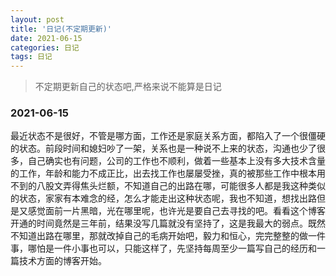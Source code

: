 ```yaml
---
layout: post
title: '日记(不定期更新)'
date: 2021-06-15
categories: 日记
tags: 日记
---
```


>不定期更新自己的状态吧,严格来说不能算是日记

### 2021-06-15

最近状态不是很好，不管是哪方面，工作还是家庭关系方面，都陷入了一个很僵硬的状态。前段时间和媳妇吵了一架，关系也是一种说不上来的状态，沟通也少了很多，自己确实也有问题，公司的工作也不顺利，做着一些基本上没有多大技术含量的工作，年龄和能力不成正比，出去找工作也屡屡受挫，真的被那些工作中根本用不到的八股文弄得焦头烂额，不知道自己的出路在哪，可能很多人都是我这种类似的状态，家家有本难念的经，怎么才能走出这种状态呢，我也不知道，想找出路但是又感觉面前一片黑暗，光在哪里呢，也许光是要自己去寻找的吧。看看这个博客开通的时间竟然是三年前，结果没写几篇就没有坚持了，这是我最大的弱点。既然不知道出路在哪里，那就改掉自己的毛病开始吧，毅力和恒心，完完整整的做一件事，哪怕是一件小事也可以，只能这样了，先坚持每周至少一篇写自己的经历和一篇技术方面的博客开始。